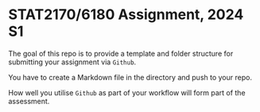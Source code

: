 
<!-- README.md is generated from README.Rmd. Please edit that file -->

# STAT2170/6180 Assignment, 2024 S1

<!-- badges: start -->
<!-- badges: end -->

The goal of this repo is to provide a template and folder structure for
submitting your assignment via `Github`.

You have to create a Markdown file in the directory and push to your
repo.

How well you utilise `Github` as part of your workflow will form part of
the assessment.

